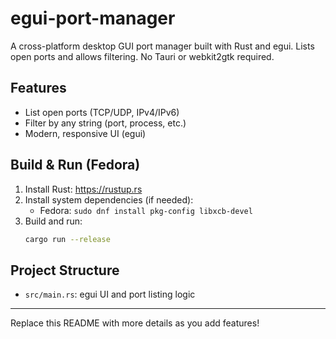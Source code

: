 # egui-port-manager

A cross-platform desktop GUI port manager built with Rust and egui. Lists open ports and allows filtering. No Tauri or webkit2gtk required.

## Features
- List open ports (TCP/UDP, IPv4/IPv6)
- Filter by any string (port, process, etc.)
- Modern, responsive UI (egui)

## Build & Run (Fedora)
1. Install Rust: https://rustup.rs
2. Install system dependencies (if needed):
   - Fedora: `sudo dnf install pkg-config libxcb-devel`
3. Build and run:
   ```bash
   cargo run --release
   ```

## Project Structure
- `src/main.rs`: egui UI and port listing logic

---
Replace this README with more details as you add features!

